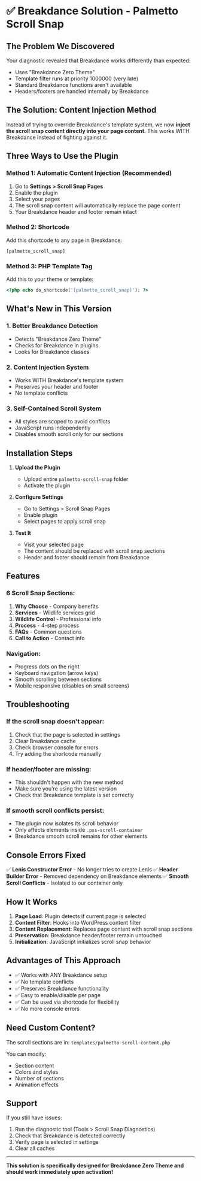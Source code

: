 # ✅ Breakdance Solution - Palmetto Scroll Snap

## The Problem We Discovered
Your diagnostic revealed that Breakdance works differently than expected:
- Uses "Breakdance Zero Theme" 
- Template filter runs at priority 1000000 (very late)
- Standard Breakdance functions aren't available
- Headers/footers are handled internally by Breakdance

## The Solution: Content Injection Method

Instead of trying to override Breakdance's template system, we now **inject the scroll snap content directly into your page content**. This works WITH Breakdance instead of fighting against it.

## Three Ways to Use the Plugin

### Method 1: Automatic Content Injection (Recommended)
1. Go to **Settings > Scroll Snap Pages**
2. Enable the plugin
3. Select your pages
4. The scroll snap content will automatically replace the page content
5. Your Breakdance header and footer remain intact

### Method 2: Shortcode
Add this shortcode to any page in Breakdance:
```
[palmetto_scroll_snap]
```

### Method 3: PHP Template Tag
Add this to your theme or template:
```php
<?php echo do_shortcode('[palmetto_scroll_snap]'); ?>
```

## What's New in This Version

### 1. **Better Breakdance Detection**
- Detects "Breakdance Zero Theme"
- Checks for Breakdance in plugins
- Looks for Breakdance classes

### 2. **Content Injection System**
- Works WITH Breakdance's template system
- Preserves your header and footer
- No template conflicts

### 3. **Self-Contained Scroll System**
- All styles are scoped to avoid conflicts
- JavaScript runs independently
- Disables smooth scroll only for our sections

## Installation Steps

1. **Upload the Plugin**
   - Upload entire `palmetto-scroll-snap` folder
   - Activate the plugin

2. **Configure Settings**
   - Go to Settings > Scroll Snap Pages
   - Enable plugin
   - Select pages to apply scroll snap

3. **Test It**
   - Visit your selected page
   - The content should be replaced with scroll snap sections
   - Header and footer should remain from Breakdance

## Features

### 6 Scroll Snap Sections:
1. **Why Choose** - Company benefits
2. **Services** - Wildlife services grid  
3. **Wildlife Control** - Professional info
4. **Process** - 4-step process
5. **FAQs** - Common questions
6. **Call to Action** - Contact info

### Navigation:
- Progress dots on the right
- Keyboard navigation (arrow keys)
- Smooth scrolling between sections
- Mobile responsive (disables on small screens)

## Troubleshooting

### If the scroll snap doesn't appear:
1. Check that the page is selected in settings
2. Clear Breakdance cache
3. Check browser console for errors
4. Try adding the shortcode manually

### If header/footer are missing:
- This shouldn't happen with the new method
- Make sure you're using the latest version
- Check that Breakdance template is set correctly

### If smooth scroll conflicts persist:
- The plugin now isolates its scroll behavior
- Only affects elements inside `.pss-scroll-container`
- Breakdance smooth scroll remains for other elements

## Console Errors Fixed

✅ **Lenis Constructor Error** - No longer tries to create Lenis
✅ **Header Builder Error** - Removed dependency on Breakdance elements
✅ **Smooth Scroll Conflicts** - Isolated to our container only

## How It Works

1. **Page Load**: Plugin detects if current page is selected
2. **Content Filter**: Hooks into WordPress content filter
3. **Content Replacement**: Replaces page content with scroll snap sections
4. **Preservation**: Breakdance header/footer remain untouched
5. **Initialization**: JavaScript initializes scroll snap behavior

## Advantages of This Approach

- ✅ Works with ANY Breakdance setup
- ✅ No template conflicts
- ✅ Preserves Breakdance functionality
- ✅ Easy to enable/disable per page
- ✅ Can be used via shortcode for flexibility
- ✅ No more console errors

## Need Custom Content?

The scroll sections are in:
`templates/palmetto-scroll-content.php`

You can modify:
- Section content
- Colors and styles
- Number of sections
- Animation effects

## Support

If you still have issues:
1. Run the diagnostic tool (Tools > Scroll Snap Diagnostics)
2. Check that Breakdance is detected correctly
3. Verify page is selected in settings
4. Clear all caches

---

**This solution is specifically designed for Breakdance Zero Theme and should work immediately upon activation!**